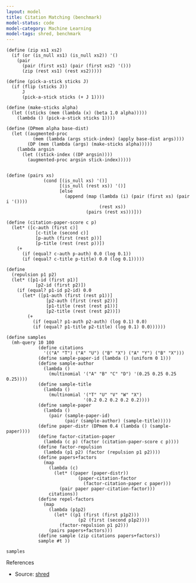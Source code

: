 ```yaml
---
layout: model
title: Citation Matching (benchmark)
model-status: code
model-category: Machine Learning
model-tags: shred, benchmark
---
```


    (define (zip xs1 xs2) 
      (if (or (is_null xs1) (is_null xs2)) '() 
        (pair 
          (pair (first xs1) (pair (first xs2) '()))
          (zip (rest xs1) (rest xs2)))))
    
    (define (pick-a-stick sticks J)
      (if (flip (sticks J))
          J
          (pick-a-stick sticks (+ J 1))))
    
    (define (make-sticks alpha)
      (let ((sticks (mem (lambda (x) (beta 1.0 alpha)))))
        (lambda () (pick-a-stick sticks 1))))
    
    (define (DPmem alpha base-dist)
      (let ((augmented-proc
              (mem (lambda (args stick-index) (apply base-dist args))))
            (DP (mem (lambda (args) (make-sticks alpha)))))
        (lambda argsin
          (let ((stick-index ((DP argsin))))
            (augmented-proc argsin stick-index)))))
    
    
    (define (pairs xs)
                  (cond [(is_null xs) '()]
                        [(is_null (rest xs)) '()]
                        [else
                          (append (map (lambda (i) (pair (first xs) (pair i '()))) 
                                       (rest xs))
                                  (pairs (rest xs)))]))
    
    (define (citation-paper-score c p)
      (let* ([c-auth (first c)]
               [c-title (second c)]
               [p-auth (first (rest p))]
               [p-title (rest (rest p))])
        (+ 
          (if (equal? c-auth p-auth) 0.0 (log 0.1))
          (if (equal? c-title p-title) 0.0 (log 0.1)))))
    
    (define
      (repulsion p1 p2)
      (let* ([p1-id (first p1)]
               [p2-id (first p2)])
        (if (equal? p1-id p2-id) 0.0
          (let* ([p1-auth (first (rest p1))]
                   [p2-auth (first (rest p2))]
                   [p1-title (rest (rest p1))]
                   [p2-title (rest (rest p2))])
            (+ 
              (if (equal? p1-auth p2-auth) (log 0.1) 0.0)
              (if (equal? p1-title p2-title) (log 0.1) 0.0))))))
    
    (define samples
      (mh-query 10 100
                (define citations
                  '(("A" "T") ("A" "U") ("B" "X") ("A" "Y") ("B" "X")))
                (define sample-paper-id (lambda () (uniform 0 1)))
                (define sample-author
                  (lambda ()
                    (multinomial '("A" "B" "C" "D") '(0.25 0.25 0.25 0.25))))
                (define sample-title
                  (lambda ()
                    (multinomial '("T" "U" "V" "W" "X")
                                 '(0.2 0.2 0.2 0.2 0.2))))
                (define sample-paper
                  (lambda ()
                    (pair (sample-paper-id)
                          (pair (sample-author) (sample-title)))))
                (define paper-distr (DPmem 0.4 (lambda () (sample-paper))))
                (define factor-citation-paper
                  (lambda (c p) (factor (citation-paper-score c p))))
                (define factor-repulsion
                  (lambda (p1 p2) (factor (repulsion p1 p2))))
                (define papers+factors
                  (map
                    (lambda (c)
                      (let* ((paper (paper-distr))
                               (paper-citation-factor
                                 (factor-citation-paper c paper)))
                        (pair paper paper-citation-factor)))
                    citations))
                (define repel-factors
                  (map
                    (lambda (p1p2)
                      (let* ((p1 (first (first p1p2)))
                               (p2 (first (second p1p2))))
                        (factor-repulsion p1 p2)))
                    (pairs papers+factors)))
                (define sample (zip citations papers+factors))
                sample #t ))
    
    samples
    

References 
  
- Source: [shred](https://github.com/LFY/shred/blob/master/benchmarks/cm.ss)
